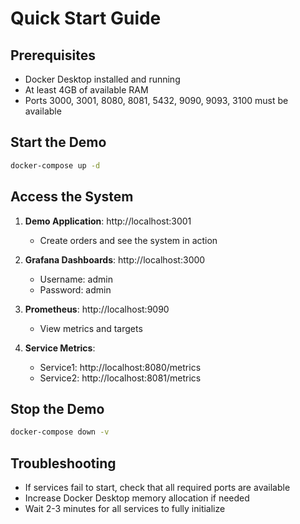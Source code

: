 # Quick Start Guide

## Prerequisites
- Docker Desktop installed and running
- At least 4GB of available RAM
- Ports 3000, 3001, 8080, 8081, 5432, 9090, 9093, 3100 must be available

## Start the Demo

```bash
docker-compose up -d
```

## Access the System

1. **Demo Application**: http://localhost:3001
   - Create orders and see the system in action

2. **Grafana Dashboards**: http://localhost:3000
   - Username: admin
   - Password: admin

3. **Prometheus**: http://localhost:9090
   - View metrics and targets

4. **Service Metrics**:
   - Service1: http://localhost:8080/metrics
   - Service2: http://localhost:8081/metrics

## Stop the Demo
```bash
docker-compose down -v
```

## Troubleshooting
- If services fail to start, check that all required ports are available
- Increase Docker Desktop memory allocation if needed
- Wait 2-3 minutes for all services to fully initialize
